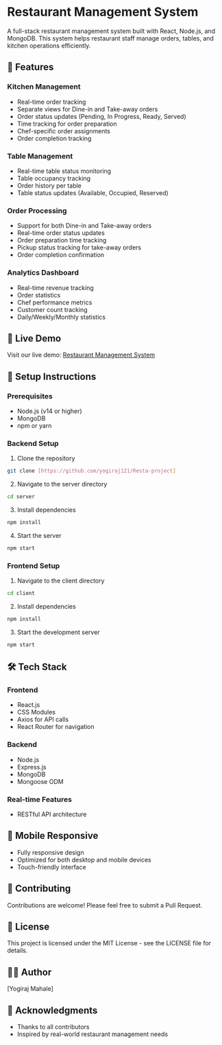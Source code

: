 # Restaurant Management System

A full-stack restaurant management system built with React, Node.js, and MongoDB. This system helps restaurant staff manage orders, tables, and kitchen operations efficiently.

## 🌟 Features

### Kitchen Management

- Real-time order tracking
- Separate views for Dine-in and Take-away orders
- Order status updates (Pending, In Progress, Ready, Served)
- Time tracking for order preparation
- Chef-specific order assignments
- Order completion tracking

### Table Management

- Real-time table status monitoring
- Table occupancy tracking
- Order history per table
- Table status updates (Available, Occupied, Reserved)

### Order Processing

- Support for both Dine-in and Take-away orders
- Real-time order status updates
- Order preparation time tracking
- Pickup status tracking for take-away orders
- Order completion confirmation

### Analytics Dashboard

- Real-time revenue tracking
- Order statistics
- Chef performance metrics
- Customer count tracking
- Daily/Weekly/Monthly statistics

## 🚀 Live Demo

Visit our live demo: [Restaurant Management System](https://resta-project.vercel.app/)

## 🔧 Setup Instructions

### Prerequisites

- Node.js (v14 or higher)
- MongoDB
- npm or yarn

### Backend Setup

1. Clone the repository

```bash
git clone [https://github.com/yogiraj121/Resta-project]
```

2. Navigate to the server directory

```bash
cd server
```

3. Install dependencies

```bash
npm install
```

4. Start the server

```bash
npm start
```

### Frontend Setup

1. Navigate to the client directory

```bash
cd client
```

2. Install dependencies

```bash
npm install
```

3. Start the development server

```bash
npm start
```

## 🛠️ Tech Stack

### Frontend

- React.js
- CSS Modules
- Axios for API calls
- React Router for navigation

### Backend

- Node.js
- Express.js
- MongoDB
- Mongoose ODM

### Real-time Features

- RESTful API architecture

## 📱 Mobile Responsive

- Fully responsive design
- Optimized for both desktop and mobile devices
- Touch-friendly interface

## 🤝 Contributing

Contributions are welcome! Please feel free to submit a Pull Request.

## 📝 License

This project is licensed under the MIT License - see the LICENSE file for details.

## 👨‍💻 Author

[Yogiraj Mahale]

## 🙏 Acknowledgments

- Thanks to all contributors
- Inspired by real-world restaurant management needs
